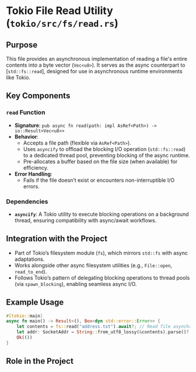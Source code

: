 # Tokio File Read Utility (`tokio/src/fs/read.rs`)

## Purpose
This file provides an asynchronous implementation of reading a file's entire contents into a byte vector (`Vec<u8>`). It serves as the async counterpart to [`std::fs::read`], designed for use in asynchronous runtime environments like Tokio.

## Key Components

### `read` Function
- **Signature**: `pub async fn read(path: impl AsRef<Path>) -> io::Result<Vec<u8>>`
- **Behavior**:
  - Accepts a file path (flexible via `AsRef<Path>`).
  - Uses `asyncify` to offload the blocking I/O operation (`std::fs::read`) to a dedicated thread pool, preventing blocking of the async runtime.
  - Pre-allocates a buffer based on the file size (when available) for efficiency.
- **Error Handling**:
  - Fails if the file doesn’t exist or encounters non-interruptible I/O errors.

### Dependencies
- **`asyncify`**: A Tokio utility to execute blocking operations on a background thread, ensuring compatibility with async/await workflows.

## Integration with the Project
- Part of Tokio’s filesystem module (`fs`), which mirrors `std::fs` with async adaptations.
- Works alongside other async filesystem utilities (e.g., `File::open`, `read_to_end`).
- Follows Tokio’s pattern of delegating blocking operations to thread pools (via `spawn_blocking`), enabling seamless async I/O.

## Example Usage
```rust
#[tokio::main]
async fn main() -> Result<(), Box<dyn std::error::Error>> {
    let contents = fs::read("address.txt").await?; // Read file asynchronously
    let addr: SocketAddr = String::from_utf8_lossy(&contents).parse()?;
    Ok(())
}
```

## Role in the Project